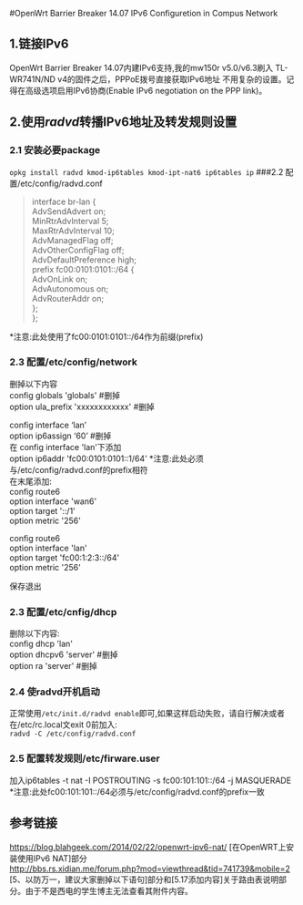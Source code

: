 #OpenWrt Barrier Breaker 14.07 IPv6 Configuretion in Compus Network

## 1.链接IPv6
OpenWrt Barrier Breaker 14.07内建IPv6支持,我的mw150r v5.0/v6.3刷入 TL-WR741N/ND v4的固件之后，PPPoE拨号直接获取IPv6地址
不用复杂的设置。记得在高级选项启用IPv6协商(Enable IPv6 negotiation on the PPP link)。

## 2.使用*radvd*转播IPv6地址及转发规则设置
### 2.1 安装必要package
`opkg install radvd kmod-ip6tables kmod-ipt-nat6 ip6tables ip`
###2.2 配置/etc/config/radvd.conf
>interface br-lan {  
>  AdvSendAdvert on;  
>   MinRtrAdvInterval 5;  
>   MaxRtrAdvInterval 10;  
>   AdvManagedFlag off;  
>    AdvOtherConfigFlag off;  
>    AdvDefaultPreference high;  
>    prefix fc00:0101:0101::/64 {  
>        AdvOnLink on;  
>        AdvAutonomous on;  
>        AdvRouterAddr on;  
>    };  
>};  

*注意:此处使用了fc00:0101:0101::/64作为前缀(prefix)  

### 2.3 配置/etc/config/network  
删掉以下内容  
config globals 'globals'                                             #删掉  
    option ula_prefix 'xxxxxxxxxxxx'                          #删掉  
  
config interface ‘lan’  
    option ip6assign ‘60’                                            #删掉  
在 config  interface 'lan'下添加  
option ip6addr 'fc00:0101:0101::1/64'
*注意:此处必须与/etc/config/radvd.conf的prefix相符  
在末尾添加:  
config route6  
        option interface 'wan6'  
        option target '::/1'  
        option metric '256'  

config route6  
        option interface 'lan'  
        option target 'fc00:1:2:3::/64'  
        option metric '256'  
        
保存退出  
### 2.3 配置/etc/cnfig/dhcp
删除以下内容:  
config dhcp 'lan'  
     option dhcpv6 'server'                                          #删掉  
     option ra 'server'                                                  #删掉  
### 2.4 使radvd开机启动
正常使用`/etc/init.d/radvd enable`即可,如果这样启动失败，请自行解决或者在/etc/rc.local文exit 0前加入:  
`radvd -C /etc/config/radvd.conf`

### 2.5 配置转发规则/etc/firware.user
加入ip6tables -t nat -I POSTROUTING -s fc00:101:101::/64 -j MASQUERADE
*注意:此处fc00:101:101::/64必须与/etc/config/radvd.conf的prefix一致


## 参考链接
https://blog.blahgeek.com/2014/02/22/openwrt-ipv6-nat/ [在OpenWRT上安装使用IPv6 NAT]部分  
http://bbs.rs.xidian.me/forum.php?mod=viewthread&tid=741739&mobile=2 [5、以防万一，建议大家删掉以下语句]部分和[5.17添加内容]关于路由表说明部分。由于不是西电的学生博主无法查看其附件内容。
